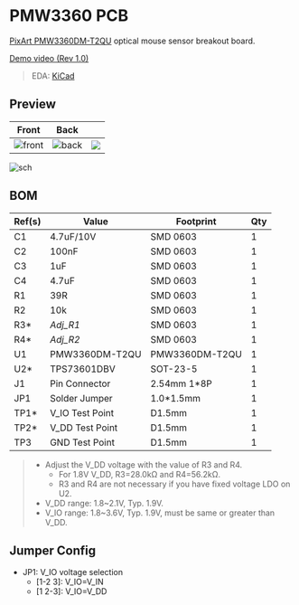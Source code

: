# PMW3360 PCB 
[PixArt PMW3360DM-T2QU](https://www.pixart.com/products-detail/10/PMW3360DM-T2QU) optical mouse sensor breakout board.

[Demo video (Rev 1.0)](https://youtu.be/X6r8fS4WcTc)

> EDA: [KiCad](https://www.kicad.org/)

## Preview

| Front                                     | Back                                     |                                      |
| ----------------------------------------- | ---------------------------------------- | ------------------------------------ |
| ![front](https://i.imgur.com/YNuyznL.png) | ![back](https://i.imgur.com/ay0Sjee.png) | ![](https://i.imgur.com/O2wRAaS.png) |

![sch](https://i.imgur.com/fngHbs6.jpg)

## BOM

| Ref(s) | Value           | Footprint      | Qty |
| ------ | --------------- | -------------- | --- |
| C1     | 4.7uF/10V       | SMD 0603       | 1   |
| C2     | 100nF           | SMD 0603       | 1   |
| C3     | 1uF             | SMD 0603       | 1   |
| C4     | 4.7uF           | SMD 0603       | 1   |
| R1     | 39R             | SMD 0603       | 1   |
| R2     | 10k             | SMD 0603       | 1   |
| R3*    | *Adj_R1*        | SMD 0603       | 1   |
| R4*    | *Adj_R2*        | SMD 0603       | 1   |
| U1     | PMW3360DM-T2QU  | PMW3360DM-T2QU | 1   |
| U2*    | TPS73601DBV     | SOT-23-5       | 1   |
| J1     | Pin Connector   | 2.54mm 1*8P    | 1   |
| JP1    | Solder Jumper   | 1.0*1.5mm      | 1   |
| TP1*   | V_IO Test Point | D1.5mm         | 1   |
| TP2*   | V_DD Test Point | D1.5mm         | 1   |
| TP3    | GND Test Point  | D1.5mm         | 1   |
> - Adjust the V_DD voltage with the value of R3 and R4.
>   - For 1.8V V_DD, R3=28.0kΩ and R4=56.2kΩ.
>   - R3 and R4 are not necessary if you have fixed voltage LDO on U2.
> - V_DD range: 1.8\~2.1V, Typ. 1.9V.
> - V_IO range: 1.8\~3.6V, Typ. 1.9V, must be same or greater than V_DD.

## Jumper Config

- JP1: V_IO voltage selection
  - \[1-2 3\]: V_IO=V_IN
  - \[1 2-3\]: V_IO=V_DD
